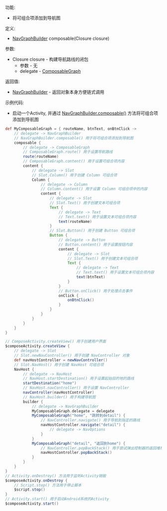 功能:

+ 将可组合项添加到导航图

定义:

+ [NavGraphBuilder](/API/UI/Compose/Navigation/NavGraphBuilder/README.md) composable(Closure closure)

参数:

+ Closure closure - 构建导航路线的闭包
    + 参数 - 无
    + delegate - [ComposableGraph](/API/UI/Compose/Navigation/ComposableGraph/README.md)

返回值:

+ [NavGraphBuilder](/API/UI/Compose/Navigation/NavGraphBuilder/README.md) - 返回对象本身方便链式调用

示例代码:

+ 启动一个Activity,
  并通过 [NavGraphBuilder.composable()](/API/UI/Compose/Navigation/NavGraphBuilder/README.md?id=composable)
  方法将可组合项添加到导航图

```groovy
def MyComposableGraph = { routeName, btnText, onBtnClick ->
    // delegate -> NavGraphBuilder
    // NavGraphBuilder.composable() 用于将可组合项添加到导航图
    composable {
        // delegate -> ComposableGraph
        // ComposableGraph.route() 用于设置导航路线
        route(routeName)
        // ComposableGraph.content() 用于设置可组合项内容
        content {
            // delegate -> Slot
            // Slot.Column() 用于创建 Column 可组合项
            Column {
                // delegate -> Column
                // Column.content() 用于设置 Column 可组合项中的内容
                content {
                    // delegate -> Slot
                    // Slot.Text() 用于创建文本可组合项
                    Text {
                        // delegate -> Text
                        // Text.text() 用于设置文本可组合项内容
                        text(routeName)
                    }
                    // Slot.Button() 用于创建 Button 可组合项
                    Button {
                        // delegate -> Button
                        // Button.content() 用于设置按钮内容
                        content {
                            // delegate -> Slot
                            // Slot.Text() 用于创建文本可组合项
                            Text {
                                // delegate -> Text
                                // Text.text() 用于设置文本可组合项内容
                                text(btnText)
                            }
                        }
                        // Button.onClick() 用于处理点击事件
                        onClick {
                            onBtnClick()
                        }
                    }
                }
            }
        }
    }
}

// ComposeActivity.createView() 用于创建用户界面
$composeActivity.createView {
    // delegate -> Slot
    // Slot.newNavController() 用于创建 NavController 对象
    def navHostController = newNavController()
    // Slot.NavHost() 用于创建 NavHost 可组合项
    NavHost {
        // delegate -> NavHost
        // NavHost.startDestination() 用于设置起始目的地的路线
        startDestination("home")
        // NavHost.navController() 用于设置 NavController
        navController(navHostController)
        // NavHost.builder() 用于构建导航图
        builder {
            // delegate -> NavGraphBuilder
            MyComposableGraph.delegate = delegate
            MyComposableGraph("home", "跳转到detail") {
                // NavController.navigate() 用于导航到指定的路线
                navHostController.navigate("detail") {
                    // delegate -> NavOptions
                }
            }
            MyComposableGraph("detail", "返回到home") {
                // NavController.popBackStack() 用于尝试弹出控制器的返回堆栈
                navHostController.popBackStack()
            }
        }
    }
}
// Activity.onDestroy() 方法用于监听Activity销毁
$composeActivity.onDestroy {
    // Script.stop() 方法用于停止脚本
    $script.stop()
}
// Activity.start() 用于启动Android系统的Activity
$composeActivity.start()
```